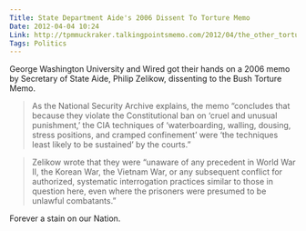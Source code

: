 ```yaml
---
Title: State Department Aide's 2006 Dissent To Torture Memo
Date: 2012-04-04 10:24
Link: http://tpmmuckraker.talkingpointsmemo.com/2012/04/the_other_torture_memo.php?ref=fpnewsfeed
Tags: Politics
---
```

George Washington University and Wired got their hands on a 2006 memo by Secretary of State Aide, Philip Zelikow, dissenting to the Bush Torture Memo.

> As the National Security Archive explains, the memo “concludes that because they violate the Constitutional ban on ‘cruel and unusual punishment,’ the CIA techniques of ‘waterboarding, walling, dousing, stress positions, and cramped confinement’ were ‘the techniques least likely to be sustained’ by the courts.”

> Zelikow wrote that they were “unaware of any precedent in World War II, the Korean War, the Vietnam War, or any subsequent conflict for authorized, systematic interrogation practices similar to those in question here, even where the prisoners were presumed to be unlawful combatants.”

Forever a stain on our Nation.